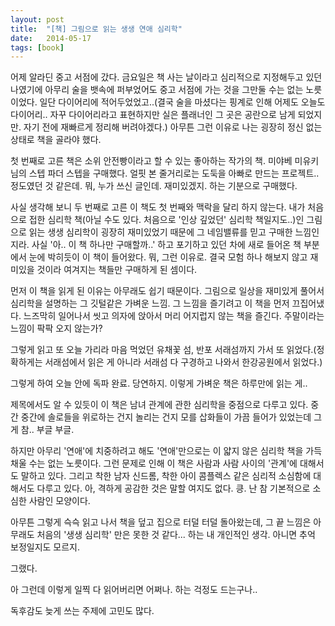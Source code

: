 ```yaml
---
layout: post
title:  "[책] 그림으로 읽는 생생 연애 심리학"
date:   2014-05-17
tags: [book]
---
```


  어제 알라딘 중고 서점에 갔다. 금요일은 책 사는 날이라고 심리적으로 지정해두고 있던 나였기에 아무리 술을 뱃속에 퍼부었어도 중고 서점에 가는 것을 그만둘 수는 없는 노릇이었다. 일단 다이어리에 적어두었었고..(결국 술을 마셨다는 핑계로 인해 어제도 오늘도 다이어리.. 자꾸 다이어리라고 표현하지만 실은 플래너인 그 곳은 공란으로 남게 되었지만. 자기 전에 재빠르게 정리해 버려야겠다.) 아무튼 그런 이유로 나는 굉장히 정신 없는 상태로 책을 골라야 했다. 

  첫 번째로 고른 책은 소위 안전빵이라고 할 수 있는 좋아하는 작가의 책. 미야베 미유키님의 스텝 파더 스텝을 구매했다. 얼핏 본 줄거리로는 도둑을 아빠로 만드는 프로젝트.. 정도였던 것 같은데. 뭐, 누가 쓰신 글인데. 재미있겠지. 하는 기분으로 구매했다. 

  사실 생각해 보니 두 번째로 고른 이 책도 첫 번째와 맥락을 달리 하지 않는다. 내가 처음으로 접한 심리학 책(아닐 수도 있다. 처음으로 '인상 깊었던' 심리학 책일지도..)인 그림으로 읽는 생생 심리학이 굉장히 재미있었기 때문에 그 네임밸류를 믿고 구매한 느낌인지라. 사실 '아.. 이 책 하나만 구매할까..' 하고 포기하고 있던 차에 새로 들어온 책 부분에서 눈에 박히듯이 이 책이 들어왔다. 뭐, 그런 이유로. 결국 모험 하나 해보지 않고 재미있을 것이라 여겨지는 책들만 구매하게 된 셈이다. 

  먼저 이 책을 읽게 된 이유는 아무래도 쉽기 때문이다. 그림으로 일상을 재미있게 풀어서 심리학을 설명하는 그 깃털같은 가벼운 느낌. 그 느낌을 즐기려고 이 책을 먼저 끄집어냈다. 느즈막히 일어나서 씻고 의자에 앉아서 머리 어지럽지 않는 책을 즐긴다. 주말이라는 느낌이 팍팍 오지 않는가? 

  그렇게 읽고 또 오늘 가리라 마음 먹었던 유채꽃 섬, 반포 서래섬까지 가서 또 읽었다.(정확하게는 서래섬에서 읽은 게 아니라 서래섬 다 구경하고 나와서 한강공원에서 읽었다.) 

  그렇게 하여 오늘 안에 독파 완료. 당연하지. 이렇게 가벼운 책은 하루만에 읽는 게.. 

  제목에서도 알 수 있듯이 이 책은 남녀 관계에 관한 심리학을 중점으로 다루고 있다. 중간 중간에 솔로들을 위로하는 건지 놀리는 건지 모를 삽화들이 가끔 들어가 있었는데 그게 참.. 부글 부글. 

  하지만 아무리 '연애'에 치중하려고 해도 '연애'만으로는 이 얇지 않은 심리학 책을 가득 채울 수는 없는 노릇이다. 그런 문제로 인해 이 책은 사람과 사람 사이의 '관계'에 대해서도 말하고 있다. 그리고 착한 남자 신드롬, 착한 아이 콤플렉스 같은 심리적 소심함에 대해서도 다루고 있다. 아, 격하게 공감한 것은 말할 여지도 없다. 킁. 난 참 기본적으로 소심한 사람인 모양이다. 

  아무튼 그렇게 슥슥 읽고 나서 책을 덮고 집으로 터덜 터덜 돌아왔는데, 그 끝 느낌은 아무래도 처음의 '생생 심리학' 만은 못한 것 같다... 하는 내 개인적인 생각. 아니면 추억 보정일지도 모르지. 

  그랬다. 

  아 그런데 이렇게 일찍 다 읽어버리면 어쩌나. 하는 걱정도 드는구나.. 

  독후감도 늦게 쓰는 주제에 고민도 많다.